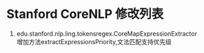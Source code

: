 # Stanford CoreNLP 修改列表

1. edu.stanford.nlp.ling.tokensregex.CoreMapExpressionExtractor<br>
增加方法extractExpressionsPriority,文法匹配支持优先级